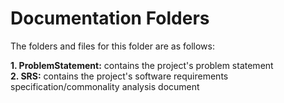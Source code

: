 # Documentation Folders

The folders and files for this folder are as follows:

<b>1. ProblemStatement:</b> contains the project's problem statement <br />
<b>2. SRS:</b> contains the project's software requirements specification/commonality analysis document <br />
